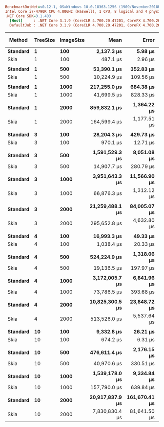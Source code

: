 ``` ini

BenchmarkDotNet=v0.12.1, OS=Windows 10.0.18363.1256 (1909/November2018Update/19H2)
Intel Core i7-4790K CPU 4.00GHz (Haswell), 1 CPU, 8 logical and 4 physical cores
.NET Core SDK=3.1.403
  [Host]     : .NET Core 3.1.9 (CoreCLR 4.700.20.47201, CoreFX 4.700.20.47203), X64 RyuJIT
  DefaultJob : .NET Core 3.1.9 (CoreCLR 4.700.20.47201, CoreFX 4.700.20.47203), X64 RyuJIT


```
|   Method | TreeSize | ImageSize |            Mean |         Error |        StdDev | Ratio | RatioSD |       Gen 0 |     Gen 1 | Gen 2 |    Allocated |
|--------- |--------- |---------- |----------------:|--------------:|--------------:|------:|--------:|------------:|----------:|------:|-------------:|
| **Standard** |        **1** |       **100** |      **2,137.3 μs** |       **5.98 μs** |       **5.59 μs** |  **1.00** |    **0.00** |           **-** |         **-** |     **-** |        **165 B** |
|     Skia |        1 |       100 |        487.1 μs |       2.96 μs |       2.63 μs |  0.23 |    0.00 |           - |         - |     - |       2296 B |
|          |          |           |                 |               |               |       |         |             |           |       |              |
| **Standard** |        **1** |       **500** |     **53,390.1 μs** |     **352.83 μs** |     **294.63 μs** |  **1.00** |    **0.00** |           **-** |         **-** |     **-** |        **160 B** |
|     Skia |        1 |       500 |     10,224.9 μs |     109.56 μs |      97.13 μs |  0.19 |    0.00 |           - |         - |     - |       4072 B |
|          |          |           |                 |               |               |       |         |             |           |       |              |
| **Standard** |        **1** |      **1000** |    **217,255.0 μs** |     **684.38 μs** |     **571.49 μs** |  **1.00** |    **0.00** |           **-** |         **-** |     **-** |        **160 B** |
|     Skia |        1 |      1000 |     41,699.5 μs |     828.33 μs |     886.31 μs |  0.19 |    0.00 |           - |         - |     - |       8192 B |
|          |          |           |                 |               |               |       |         |             |           |       |              |
| **Standard** |        **1** |      **2000** |    **859,832.1 μs** |   **1,364.22 μs** |   **1,276.09 μs** |  **1.00** |    **0.00** |           **-** |         **-** |     **-** |        **160 B** |
|     Skia |        1 |      2000 |    164,599.4 μs |   1,177.51 μs |   1,101.44 μs |  0.19 |    0.00 |           - |         - |     - |      22282 B |
|          |          |           |                 |               |               |       |         |             |           |       |              |
| **Standard** |        **3** |       **100** |     **28,204.3 μs** |     **429.73 μs** |     **401.97 μs** |  **1.00** |    **0.00** |    **218.7500** |         **-** |     **-** |     **924176 B** |
|     Skia |        3 |       100 |        970.1 μs |      12.71 μs |      11.26 μs |  0.03 |    0.00 |     87.8906 |   42.9688 |     - |     374075 B |
|          |          |           |                 |               |               |       |         |             |           |       |              |
| **Standard** |        **3** |       **500** |  **1,591,529.3 μs** |   **8,051.08 μs** |   **7,530.99 μs** | **1.000** |    **0.00** |  **17000.0000** |         **-** |     **-** |   **74932256 B** |
|     Skia |        3 |       500 |     14,907.7 μs |     280.79 μs |     288.35 μs | 0.009 |    0.00 |    265.6250 |  125.0000 |     - |    1128216 B |
|          |          |           |                 |               |               |       |         |             |           |       |              |
| **Standard** |        **3** |      **1000** |  **3,951,643.3 μs** |  **11,566.90 μs** |   **9,658.88 μs** |  **1.00** |    **0.00** |  **17000.0000** |         **-** |     **-** |   **74933512 B** |
|     Skia |        3 |      1000 |     66,876.3 μs |   1,312.12 μs |   1,611.40 μs |  0.02 |    0.00 |    750.0000 |  375.0000 |     - |    3389352 B |
|          |          |           |                 |               |               |       |         |             |           |       |              |
| **Standard** |        **3** |      **2000** | **21,259,488.1 μs** |  **84,005.07 μs** |  **78,578.39 μs** |  **1.00** |    **0.00** | **161000.0000** | **2000.0000** |     **-** |  **674397704 B** |
|     Skia |        3 |      2000 |    295,652.8 μs |   4,632.80 μs |   4,333.52 μs |  0.01 |    0.00 |           - |         - |     - |    3403192 B |
|          |          |           |                 |               |               |       |         |             |           |       |              |
| **Standard** |        **4** |       **100** |     **16,993.3 μs** |      **49.33 μs** |      **46.15 μs** |  **1.00** |    **0.00** |     **62.5000** |         **-** |     **-** |     **307202 B** |
|     Skia |        4 |       100 |      1,038.4 μs |      20.33 μs |      33.97 μs |  0.06 |    0.00 |     82.0313 |   41.0156 |     - |     349288 B |
|          |          |           |                 |               |               |       |         |             |           |       |              |
| **Standard** |        **4** |       **500** |    **524,224.9 μs** |   **1,318.06 μs** |   **1,232.91 μs** |  **1.00** |    **0.00** |   **1000.0000** |         **-** |     **-** |    **4927448 B** |
|     Skia |        4 |       500 |     19,136.5 μs |     197.97 μs |     185.18 μs |  0.04 |    0.00 |    312.5000 |  156.2500 |     - |    1407856 B |
|          |          |           |                 |               |               |       |         |             |           |       |              |
| **Standard** |        **4** |      **1000** |  **3,172,005.7 μs** |   **6,841.96 μs** |   **5,713.35 μs** |  **1.00** |    **0.00** |  **18000.0000** |         **-** |     **-** |   **78853880 B** |
|     Skia |        4 |      1000 |     73,786.5 μs |     393.68 μs |     328.74 μs |  0.02 |    0.00 |    285.7143 |  142.8571 |     - |    1412176 B |
|          |          |           |                 |               |               |       |         |             |           |       |              |
| **Standard** |        **4** |      **2000** | **10,825,300.5 μs** |  **23,848.72 μs** |  **18,619.51 μs** |  **1.00** |    **0.00** |  **18000.0000** | **1000.0000** |     **-** |   **78853408 B** |
|     Skia |        4 |      2000 |    513,526.0 μs |   5,537.64 μs |   4,908.97 μs |  0.05 |    0.00 |   1000.0000 |         - |     - |    5653376 B |
|          |          |           |                 |               |               |       |         |             |           |       |              |
| **Standard** |       **10** |       **100** |      **9,332.8 μs** |      **26.21 μs** |      **23.23 μs** |  **1.00** |    **0.00** |     **15.6250** |         **-** |     **-** |     **113164 B** |
|     Skia |       10 |       100 |        674.2 μs |       6.31 μs |       5.90 μs |  0.07 |    0.00 |     24.4141 |   11.7188 |     - |     105681 B |
|          |          |           |                 |               |               |       |         |             |           |       |              |
| **Standard** |       **10** |       **500** |    **476,611.4 μs** |   **2,176.15 μs** |   **1,817.18 μs** |  **1.00** |    **0.00** |   **2000.0000** |         **-** |     **-** |   **11393144 B** |
|     Skia |       10 |       500 |     40,970.6 μs |     330.51 μs |     309.16 μs |  0.09 |    0.00 |    230.7692 |   76.9231 |     - |    1139480 B |
|          |          |           |                 |               |               |       |         |             |           |       |              |
| **Standard** |       **10** |      **1000** |  **1,539,178.0 μs** |   **9,334.84 μs** |   **7,795.02 μs** |  **1.00** |    **0.00** |   **2000.0000** |         **-** |     **-** |   **11393144 B** |
|     Skia |       10 |      1000 |    157,790.0 μs |     639.84 μs |     534.30 μs |  0.10 |    0.00 |    250.0000 |         - |     - |    1143922 B |
|          |          |           |                 |               |               |       |         |             |           |       |              |
| **Standard** |       **10** |      **2000** | **20,917,837.9 μs** | **161,670.41 μs** | **143,316.61 μs** |  **1.00** |    **0.00** | **272000.0000** | **2000.0000** |     **-** | **1139393520 B** |
|     Skia |       10 |      2000 |  7,830,830.4 μs |  81,641.50 μs | 197,173.40 μs |  0.38 |    0.02 |   2000.0000 | 1000.0000 |     - |   11477400 B |
